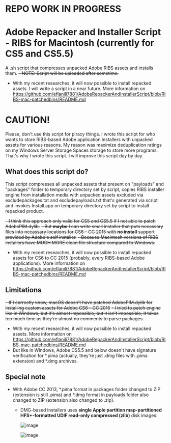 # REPO WORK IN PROGRESS

# Adobe Repacker and Installer Script - RIBS for Macintosh (currently for CS5 and CS5.5)
A .sh script that compresses unpacked Adobe RIBS assets and installs them.
~~- NOTE: Script will be uploaded after sometime.~~
- With my recent researches, it will now possible to install repacked assets. I will write a script in a near future. More information on https://github.com/eflanili7881/AdobeRepackerAndInstallerScript/blob/RIBS-mac-patchedbins/README.md
# CAUTION!
Please, don't use this script for piracy things. I wrote this script for who wants to store RIBS-based Adobe application installers with unpacked assets for various reasons. My reason was maximize deduplication ratings on my Windows Server Storage Spaces storage to store more programs. That's why I wrote this script. I will improve this script day by day.

## What does this script do?
This script compresses all unpacked assets that present on "payloads" and "packages" folder to temporary directory set by script, copies RIBS installer engine from installation media with unpacked assets excluded via excludepackages.txt and excludepayloads.txt that's generated via script and invokes Install.app on temporary directory set by script to install repacked product.

~~- I think this approach only valid for CS5 and CS5.5 if I not able to patch AdobePIM.dylib.~~
  ~~- But **maybe** I can write small installer that puts necassary files into necassary locations for CS6 - CC 2015 with **no install** support provided by Adobe's self installer.~~
  ~~- Because Macintosh versions of RIBS installers have MUCH MORE clean file structure compared to Windows.~~
- With my recent researches, it will now possible to install repacked assets for CS6 to CC 2015 (probably, every RIBS-based Adobe applications). More information on https://github.com/eflanili7881/AdobeRepackerAndInstallerScript/blob/RIBS-mac-patchedbins/README.md

## Limitations
~~- If I correctly know, macOS doesn't have patched AdobePIM.dylib for installing custom assets for Adobe CS6 - CC 2015~~
  ~~- I tried to patch engine like in Windows, but it's almost impossible, but it isn't impossible, it takes too much time as they're almost no comments to parse packages.~~
  - With my recent researches, it will now possible to install repacked assets. More information on https://github.com/eflanili7881/AdobeRepackerAndInstallerScript/blob/RIBS-mac-patchedbins/README.md
  - But like in Windows, Adobe CS5.5 and below doesn't have signature verification for *.pima (actually, they're just .dmg files with .pima extension) and *.dmg archives.

## Special note
- With Adobe CC 2013, *.pima format in packages folder changed to ZIP (extension is still .pima) and *.dmg format in payloads folder also changed to ZIP (extension also changed to .zip).
  - DMG-based installers uses **single Apple partition map-partitioned HFS+-formatted UDIF read-only compressed (zlib)** disk images:
  
    ![image](https://github.com/eflanili7881/AdobeRepackerAndInstallerScript/assets/44976117/8040cb7d-4bd2-4ddd-a5e0-6939a43ad97e)
    
    ![image](https://github.com/eflanili7881/AdobeRepackerAndInstallerScript/assets/44976117/93bed0fd-400b-490e-bdab-cada5dfc775d)
